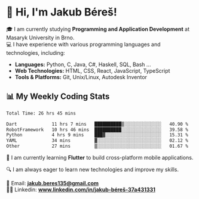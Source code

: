 # 👋 Hi, I'm Jakub Béreš!

🎓 I am currently studying **Programming and Application Development** at Masaryk University in Brno.  
💻 I have experience with various programming languages and technologies, including:  
   - **Languages:** Python, C, Java, C#, Haskell, SQL, Bash ...  
   - **Web Technologies:** HTML, CSS, React, JavaScript, TypeScript  
   - **Tools & Platforms:** Git, Unix/Linux, Autodesk Inventor

## 📊 My Weekly Coding Stats
<!--START_SECTION:waka-->

```txt
Total Time: 26 hrs 45 mins

Dart             11 hrs 7 mins   ██████████▒░░░░░░░░░░░░░░   40.90 %
RobotFramework   10 hrs 46 mins  ██████████░░░░░░░░░░░░░░░   39.58 %
Python           4 hrs 9 mins    ███▓░░░░░░░░░░░░░░░░░░░░░   15.31 %
YAML             34 mins         ▓░░░░░░░░░░░░░░░░░░░░░░░░   02.12 %
Other            27 mins         ▒░░░░░░░░░░░░░░░░░░░░░░░░   01.67 %
```

<!--END_SECTION:waka-->

🚀 I am currently learning **Flutter** to build cross-platform mobile applications.  

🔍 I am always eager to learn new technologies and improve my skills.  

📩 Email:        **jakub.beres135@gmail.com**  
🧑‍💻 Linkedin:     **www.linkedin.com/in/jakub-béreš-37a431331**


